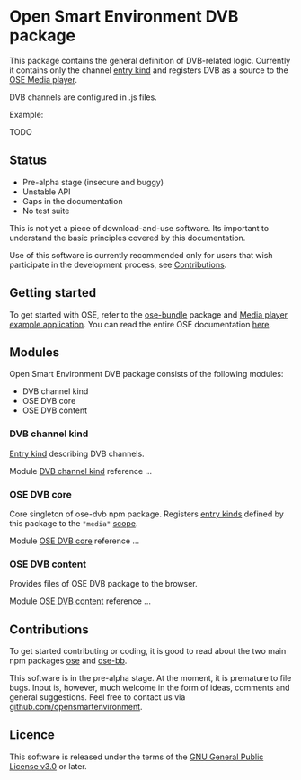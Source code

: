 # Open Smart Environment DVB package

This package contains the general definition of DVB-related logic.
Currently it contains only the channel [entry kind](http://opensmartenvironment.github.io/doc/classes/ose.lib.kind.html) and registers
DVB as a source to the [OSE Media player](http://opensmartenvironment.github.io/doc/modules/media.html).

DVB channels are configured in .js files.

Example:

TODO

## Status
- Pre-alpha stage (insecure and buggy)
- Unstable API
- Gaps in the documentation
- No test suite

This is not yet a piece of download-and-use software. Its important
to understand the basic principles covered by this documentation.

Use of this software is currently recommended only for users that
wish participate in the development process, see
[Contributions](#contributions).

## Getting started
To get started with OSE, refer to the [ose-bundle](http://opensmartenvironment.github.io/doc/modules/bundle.html) package and
[Media player example application](http://opensmartenvironment.github.io/doc/modules/bundle.media.html). You can read the entire OSE
documentation [here]( http://opensmartenvironment.github.io/doc).

## Modules
Open Smart Environment DVB package consists of the following modules:
- DVB channel kind
- OSE DVB core
- OSE DVB content

### DVB channel kind
[Entry kind](http://opensmartenvironment.github.io/doc/classes/ose.lib.kind.html) describing DVB channels.

Module [DVB channel kind](http://opensmartenvironment.github.io/doc/classes/dvb.lib.channel.html) reference ... 

### OSE DVB core
Core singleton of ose-dvb npm package. Registers [entry kinds](http://opensmartenvironment.github.io/doc/classes/ose.lib.kind.html)
defined by this package to the `"media"` [scope](http://opensmartenvironment.github.io/doc/classes/ose.lib.scope.html).

Module [OSE DVB core](http://opensmartenvironment.github.io/doc/classes/dvb.lib.html) reference ... 

### OSE DVB content
Provides files of OSE DVB package to the browser.

Module [OSE DVB content](http://opensmartenvironment.github.io/doc/classes/dvb.content.html) reference ... 

## <a name="contributions"></a>Contributions
To get started contributing or coding, it is good to read about the
two main npm packages [ose](http://opensmartenvironment.github.io/doc/modules/ose.html) and [ose-bb](http://opensmartenvironment.github.io/doc/modules/bb.html).

This software is in the pre-alpha stage. At the moment, it is
premature to file bugs. Input is, however, much welcome in the form
of ideas, comments and general suggestions.  Feel free to contact
us via
[github.com/opensmartenvironment](https://github.com/opensmartenvironment).

## Licence
This software is released under the terms of the [GNU General
Public License v3.0](http://www.gnu.org/copyleft/gpl.html) or
later.

